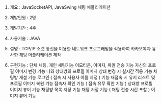 1. 개요 : JavaSocketAPI, JavaSwing 채팅 애플리케이션

2. 개발인원 : 2명

3. 개발기간 : 4주

4. 사용기술 : JAVA

5. 설명 : TCP/IP 소켓 통신을 이용한 네트워크 프로그래밍을 적용하여 카카오톡과 유사한 채팅 어플리케이션 제작

6. 구현기능 :
  단체 채팅, 개인 채팅기능
  이모티콘, 이미지, 파일 전송 기능
  자신의 프로필 이미지 변경 기능
  나와 상대방의 프로필 이미지 상태 변경 시 실시간 적용 기능
  채팅방 개설 기능
  로그인 ( 접속 시 사용자 이름 지정 ) 기능
  재접속 시 유저 리스트 및 프로필 이미지 복원 기능
  접속자 확인 기능 ( 접속 유무 확인 기능 )
  상대방 프로필 이미지 뷰어 기능
  채팅방 목록 저장 기능
  채팅 저장 기능 ( 채팅 전송 시간 포함 )
  이미지 뷰어 기능

